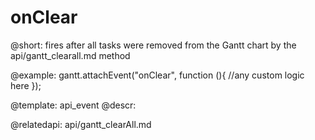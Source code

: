 onClear
=============

@short: fires after all tasks were removed from the Gantt chart by the api/gantt_clearall.md method
	

@example:
gantt.attachEvent("onClear", function (){
    //any custom logic here
});


@template:	api_event
@descr:


@relatedapi:
	api/gantt_clearAll.md